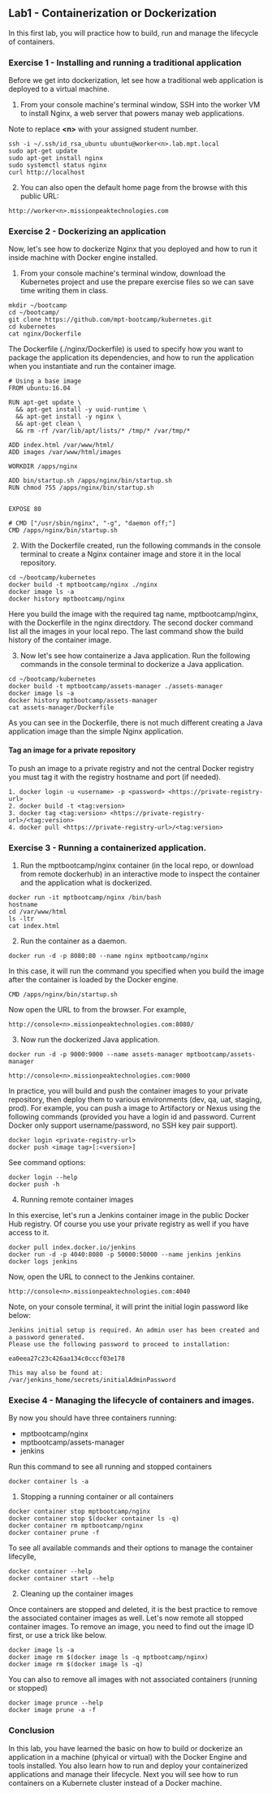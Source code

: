 ## Lab1 - Containerization or Dockerization

In this first lab, you will practice how to build, run and manage the lifecycle of containers.


### Exercise 1 - Installing and running a traditional application

Before we get into dockerization, let see how a traditional web application is deployed to a virtual machine.

1. From your console machine's terminal window, SSH into the worker VM to install Nginx, a web server that powers manay web applications. 

Note to replace **\<n\>** with your assigned student number.

```console
ssh -i ~/.ssh/id_rsa_ubuntu ubuntu@worker<n>.lab.mpt.local
sudo apt-get update
sudo apt-get install nginx
sudo systemctl status nginx
curl http://localhost
```

2. You can also open the default home page from the browse with this public URL:

```
http://worker<n>.missionpeaktechnologies.com
```


### Exercise 2 - Dockerizing an application

Now, let's see how to dockerize Nginx that you deployed and how to run it inside machine with Docker engine installed.

1. From your console machine's terminal window, download the Kubernetes project and use the prepare exercise files so we can save time writing them in class.

```console
mkdir ~/bootcamp
cd ~/bootcamp/
git clone https://github.com/mpt-bootcamp/kubernetes.git
cd kubernetes
cat nginx/Dockerfile
```

The Dockerfile (./nginx/Dockerfile) is used to specify how you want to package the application its dependencies, and how to run the application when you instantiate and run the container image.

```
# Using a base image 
FROM ubuntu:16.04

RUN apt-get update \
  && apt-get install -y uuid-runtime \
  && apt-get install -y nginx \
  && apt-get clean \
  && rm -rf /var/lib/apt/lists/* /tmp/* /var/tmp/*

ADD index.html /var/www/html/
ADD images /var/www/html/images

WORKDIR /apps/nginx

ADD bin/startup.sh /apps/nginx/bin/startup.sh
RUN chmod 755 /apps/nginx/bin/startup.sh


EXPOSE 80

# CMD ["/usr/sbin/nginx", "-g", "daemon off;"]
CMD /apps/nginx/bin/startup.sh
```

2. With the Dockerfile created, run the following commands in the console terminal to create a Nginx container image and store it in the local repository.

```console
cd ~/bootcamp/kubernetes
docker build -t mptbootcamp/nginx ./nginx
docker image ls -a
docker history mptbootcamp/nginx
```

Here you build the image with the required tag name, mptbootcamp/nginx, with the Dockerfile in the nginx directdory. The second docker command list all the images in your local repo. The last command show the build history of the container image.


3. Now let's see how containerize a Java application. Run the following commands in the console terminal to dockerize a Java application.

```console
cd ~/bootcamp/kubernetes
docker build -t mptbootcamp/assets-manager ./assets-manager
docker image ls -a
docker history mptbootcamp/assets-manager
cat assets-manager/Dockerfile
```

As you can see in the Dockerfile, there is not much different creating a Java application image than the simple Nginx application.

#### Tag an image for a private repository
To push an image to a private registry and not the central Docker registry you must tag it with the registry hostname and port (if needed).

```
1. docker login -u <username> -p <password> <https://private-registry-url>
2. docker build -t <tag:version>
3. docker tag <tag:version> <https://private-registry-url>/<tag:version>
4. docker pull <https://private-registry-url>/<tag:version>
```

### Exercise 3 - Running a containerized application.


1. Run the mptbootcamp/nginx container (in the local repo, or download from remote dockerhub) in an interactive mode to inspect the container and the application what is dockerized.

```
docker run -it mptbootcamp/nginx /bin/bash
hostname
cd /var/www/html
ls -ltr
cat index.html
```

2. Run the container as a daemon. 

```
docker run -d -p 8080:80 --name nginx mptbootcamp/nginx
```

In this case, it will run the command you specified when you build the image after the container is loaded by the Docker engine.

```
CMD /apps/nginx/bin/startup.sh
```

Now open the URL to from the browser. For example,

```
http://console<n>.missionpeaktechnologies.com:8080/
```


3. Now run the dockerized Java application.
```
docker run -d -p 9000:9000 --name assets-manager mptbootcamp/assets-manager
```

```
http://console<n>.missionpeaktechnologies.com:9000
```

In practice, you will build and push the container images to your private repository, then deploy them to various environments (dev, qa, uat, staging, prod). For example, you can push a image to Artifactory or Nexus using the following commands (provided you have a login id and password. Current Docker only support username/password, no SSH key pair support).

```
docker login <private-registry-url>
docker push <image tag>[:<version>]
```

See command options:

```
docker login --help
docker push -h
```

4. Running remote container images

In this exercise, let's run a Jenkins container image in the public Docker Hub registry. Of course you use your private registry as well if you have access to it.

```conseole
docker pull index.docker.io/jenkins
docker run -d -p 4040:8080 -p 50000:50000 --name jenkins jenkins
docker logs jenkins
```

Now, open the URL to connect to the Jenkins container.

```
http://console<n>.missionpeaktechnologies.com:4040
```

Note, on your console terminal, it will print the initial login password like below:

```
Jenkins initial setup is required. An admin user has been created and a password generated.
Please use the following password to proceed to installation:

ea0eea27c23c426aa134c0cccf03e178

This may also be found at: /var/jenkins_home/secrets/initialAdminPassword
```

### Execise 4 - Managing the lifecycle of containers and images.

By now you should have three containers running:

* mptbootcamp/nginx
* mptbootcamp/assets-manager
* jenkins

Run this command to see all running and stopped containers

```console
docker container ls -a
```

1. Stopping a running container or all containers

```console
docker container stop mptbootcamp/nginx
docker container stop $(docker container ls -q)
docker container rm mptbootcamp/nginx
docker container prune -f
```

To see all available commands and their options to manage the container lifecylle,

```console
docker container --help
docker container start --help
```

2. Cleaning up the container images

Once containers are stopped and deleted, it is the best practice to remove the associated container images as well. Let's now remote all stopped container images. To remove an image, you need to find out the image ID first, or use a trick like below.

```console
docker image ls -a
docker image rm $(docker image ls -q mptbootcamp/nginx)
docker image rm $(docker image ls -q)
```

You can also to remove all images with not associated containers (running or stopped)

```console
docker image prunce --help
docker image prune -a -f
```

### Conclusion

In this lab, you have learned the basic on how to build or dockerize an application in a machine (phyical or virtual) with the Docker Engine and tools installed. You also learn how to run and deploy your containerized applications and manage their lifecycle. Next you will see how to run containers on a Kubernete cluster instead of a Docker machine.
